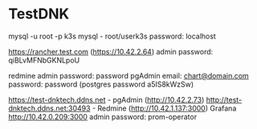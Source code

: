 # TestDNK
mysql -u root -p
k3s mysql - root/userk3s password: localhost

https://rancher.test.com (https://10.42.2.64) admin password: qiBLvMFNbGKNLpoU

redmine admin password: password
pgAdmin email: chart@domain.com password: password (postgres password a5IS8kWzSw)

https://test-dnktech.ddns.net - pgAdmin (http://10.42.2.73)
http://test-dnktech.ddns.net:30493 - Redmine (http://10.42.1.137:3000)
Grafana http://10.42.0.209:3000 admin password: prom-operator
